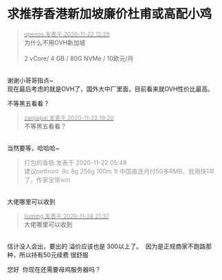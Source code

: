 # 求推荐香港新加坡廉价杜甫或高配小鸡


<div class="quote"><blockquote><font size="2"><a href="https://www.hostloc.com/forum.php?mod=redirect&amp;goto=findpost&amp;pid=9495988&amp;ptid=769723" target="_blank"><font color="#999999">openos 发表于 2020-11-22 12:29</font></a></font><br />
为什么不用OVH新加坡<br />
<br />
2 vCore/ 4 GB / 80G NVMe / 10欧元/月</blockquote></div><br />
谢谢小哥哥指点~<br />
现在最后考虑的就是OVH了，国外大中厂里面，目前看来就OVH性价比最高。

不等黑五看看？

<div class="quote"><blockquote><font size="2"><a href="https://www.hostloc.com/forum.php?mod=redirect&amp;goto=findpost&amp;pid=9497548&amp;ptid=769723" target="_blank"><font color="#999999">zaojiapai 发表于 2020-11-22 19:20</font></a></font><br />
不等黑五看看？</blockquote></div><br />
当然要等，哈哈哈~

<div class="quote"><blockquote><font color="#999999">打包的香肠 发表于 2020-11-22 05:48</font><br />
<font color="#999999">建议netfront&nbsp;&nbsp;8c 8g 256g 100m 1t 中国直连月付50多RMB，我用快1年了，传家宝带win</font></blockquote></div><br />
大佬哪里可以收到

<div class="quote"><blockquote><font size="2"><a href="https://www.hostloc.com/forum.php?mod=redirect&amp;goto=findpost&amp;pid=9510711&amp;ptid=769723" target="_blank"><font color="#999999">liuming 发表于 2020-11-24 21:37</font></a></font><br />
大佬哪里可以收到</blockquote></div><br />
估计没人会出，要出的 溢价应该也是 300以上了。&nbsp;&nbsp;因为是正规商家不跑路那种，所以持有50元续费 很舒服

您好&nbsp;&nbsp;你现在还需要母鸡服务器吗？
